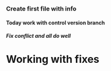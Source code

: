 ### Create first file with info

#### Today work with control version branch 

##### Fix conflict and all do well

# Working with fixes